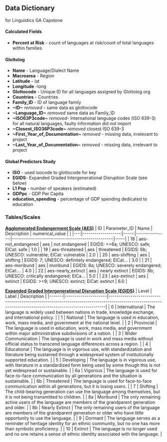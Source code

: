 ## Data Dictionary
for Linguistics GA Capstone

#### Calculated Fields
- **Percent at Risk** - count of languages at risk/count of total languages within families

#### Glottolog
- **Name** - Language/Dialect Name
- **Macroarea** - Region
- **Latitude** - lat
- **Longitude** -long
- **Glottocode** - Unique ID for all languages assigned by Glottolog org
- **Countries** - Countries
- **Family_ID** - ID of language family
- **~ID~** *removed* - same data as glottocode
- **~Language_ID~** *removed* same data as Family_ID
- **~ISO63P3code~** *removed*- International language codes (ISO 639-3) for all natural languages, faulty information did not import
- **~Closest_ISO36P3code~** *removed* closest ISO 639-3
- **~First_Year_of_Documentation~** *removed* - missing data, irrelevant to project
- **~Last_Year_of_Documentation~** *removed* - missing data, irrelevant to project

#### Global Predictors Study
- **ISO**  - used isocode to glottocode for key
- **EGIDS**- Expanded Graded Intergenerational Disruption Scale (see below)
- **L1 Pop** - number of speakers (estimated)
- **GDPpc** - GDP Per Capita
- **education_spending** - percentage of GDP spending dedicated to education



### Tables/Scales
**[Agglomerated Endangerment Scale (AES)](https://glottolog.org/langdoc/status#:~:text=The%20Agglomerated%20Endangerment%20Status%20measures,Languages%20in%20Danger%20and%20Ethnologue.)**
| ID |       Parameter_ID | Name |    Description |                                   numerical_value |     |
|---:|-------------------:|-----:|---------------:|--------------------------------------------------:|-----|
| 18 | aes-not_endangered |  aes | not endangered |            EGIDS: <=6a; UNESCO: safe; ElCat: safe | 1.0 |
| 19 |     aes-threatened |  aes |     threatened |  EGIDS: 6b; UNESCO: vulnerable; ElCat: vulnerable | 2.0 |
| 20 |       aes-shifting |  aes |       shifting | EGIDS: 7; UNESCO: definitely endangered; ElCat... | 3.0 |
| 21 |       aes-moribund |  aes |       moribund | EGIDS: 8a; UNESCO: severely endangered; ElCat:... | 4.0 |
| 22 | aes-nearly_extinct |  aes | nearly extinct | EGIDS: 8b; UNESCO: critically endangered; ElCa... | 5.0 |
| 23 |        aes-extinct |  aes |        extinct |       EGIDS: >=9; UNESCO: extinct; ElCat: extinct | 6.0 |

**[Expanded Graded Intergenerational Disruption Scale (EGIDS)](https://www.ethnosproject.org/expanded-graded-intergenerational-disruption-scale/)**
| Level | Label               | Description                                                                                                                                              |
|-------|---------------------|----------------------------------------------------------------------------------------------------------------------------------------------------------|
| 0     | International       | The language is widely used between nations in trade, knowledge exchange, and international policy.                                                      |
| 1     | National            | The language is used in education, work, mass media, and government at the national level.                                                               |
| 2     | Provincial          | The language is used in education, work, mass media, and government within major administrative subdivisions of a nation.                                |
| 3     | Wider Communication | The language is used in work and mass media without official status to transcend language differences across a region.                                   |
| 4     | Educational         | The language is in vigorous use, with standardization and literature being sustained through a widespread system of institutionally supported education. |
| 5     | Developing          | The language is in vigorous use, with literature in a standardized form being used by some though this is not yet widespread or sustainable.             |
| 6a    | Vigorous            | The language is used for face-to-face communication by all generations and the situation is sustainable.                                                 |
| 6b    | Threatened          | The language is used for face-to-face communication within all generations, but it is losing users.                                                      |
| 7     | Shifting            | The child-bearing generation can use the language among themselves, but it is not being transmitted to children.                                         |
| 8a    | Moribund            | The only remaining active users of the language are members of the grandparent generation and older.                                                     |
| 8b    | Nearly Extinct      | The only remaining users of the language are members of the grandparent generation or older who have little opportunity to use the language.             |
| 9     | Dormant             | The language serves as a reminder of heritage identity for an ethnic community, but no one has more than symbolic proficiency.                           |
| 10    | Extinct             | The language is no longer used and no one retains a sense of ethnic identity associated with the language.                                               |

